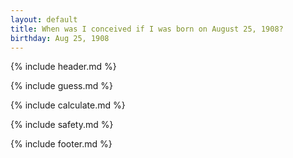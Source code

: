 ```yaml
---
layout: default
title: When was I conceived if I was born on August 25, 1908?
birthday: Aug 25, 1908
---
```


{% include header.md %}

{% include guess.md %}

{% include calculate.md %}

{% include safety.md %}

{% include footer.md %}



